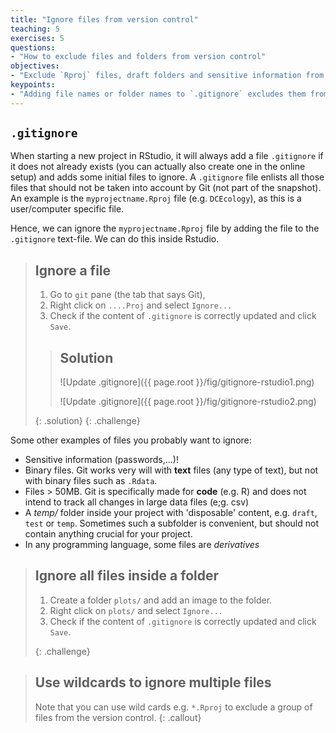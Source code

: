 ```yaml
---
title: "Ignore files from version control"
teaching: 5
exercises: 5
questions:
- "How to exclude files and folders from version control"
objectives:
- "Exclude `Rproj` files, draft folders and sensitive information from version control"
keypoints:
- "Adding file names or folder names to `.gitignore` excludes them from version control"
---
```


## `.gitignore`

When starting a new project in RStudio, it will always add a file `.gitignore` if it does not already exists (you can actually also create one in the online setup) and adds some initial files to ignore. A `.gitignore` file enlists all those files that should not be taken into account by Git (not part of the snapshot). An example is the `myprojectname.Rproj` file (e.g. `DCEcology`), as this is a user/computer specific file.

Hence, we can ignore the `myprojectname.Rproj` file by adding the file to the `.gitignore` text-file. We can do this inside Rstudio.

> ## Ignore a file
> 
> 1. Go to `git` pane (the tab that says Git), 
> 2. Right click on `....Proj` and select `Ignore...`
> 3. Check if the content of `.gitignore` is correctly updated and click `Save`.
> 
> > ## Solution
> >
> > ![Update .gitignore]({{ page.root }}/fig/gitignore-rstudio1.png)
> > 
> > ![Update .gitignore]({{ page.root }}/fig/gitignore-rstudio2.png)
> >
> {: .solution}
{: .challenge}

Some other examples of files you probably want to ignore:
- Sensitive information (passwords,...)!
- Binary files. Git works very will with **text** files (any type of text), but not with binary files such as `.Rdata`.
- Files > 50MB. Git is specifically made for **code** (e.g. R) and does not intend to track all changes in large data files (e;g. csv)
- A _temp/_ folder inside your project with 'disposable' content, e.g. `draft`, `test` or `temp`. Sometimes such a subfolder is convenient, but should not contain anything crucial for your project.
- In any programming language, some files are _derivatives_

> ## Ignore all files inside a folder
>
> 1. Create a folder `plots/` and add an image to the folder.
> 2. Right click on `plots/` and select `Ignore...`
> 3. Check if the content of `.gitignore` is correctly updated and click `Save`.
>
> {: .challenge}

> ## Use wildcards to ignore multiple files
> 
> Note that you can use wild cards e.g. `*.Rproj` to exclude a group of files from the version control.
{: .callout}

 




